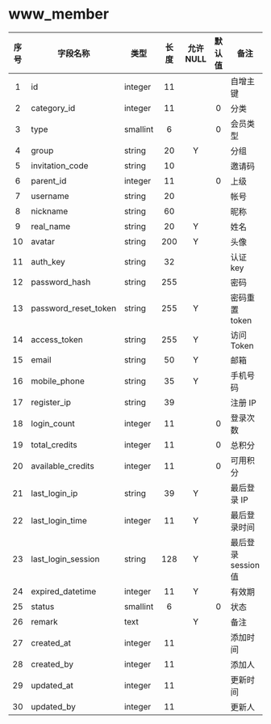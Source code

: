 www_member
==========
| 序号 | 字段名称 | 类型 | 长度 | 允许 NULL | 默认值 | 备注 | 
| :---: | --- | --- | :---: | :---: | :---: | --- | 
|  1 | id                   | integer  | 11  |   |   | 自增主键   | 
|  2 | category_id          | integer  | 11  |   | 0 | 分类         | 
|  3 | type                 | smallint | 6   |   | 0 | 会员类型   | 
|  4 | group                | string   | 20  | Y |   | 分组         | 
|  5 | invitation_code      | string   | 10  |   |   | 邀请码      | 
|  6 | parent_id            | integer  | 11  |   | 0 | 上级         | 
|  7 | username             | string   | 20  |   |   | 帐号         | 
|  8 | nickname             | string   | 60  |   |   | 昵称         | 
|  9 | real_name            | string   | 20  | Y |   | 姓名         | 
| 10 | avatar               | string   | 200 | Y |   | 头像         | 
| 11 | auth_key             | string   | 32  |   |   | 认证 key     | 
| 12 | password_hash        | string   | 255 |   |   | 密码         | 
| 13 | password_reset_token | string   | 255 | Y |   | 密码重置 token | 
| 14 | access_token         | string   | 255 | Y |   | 访问 Token   | 
| 15 | email                | string   | 50  | Y |   | 邮箱         | 
| 16 | mobile_phone         | string   | 35  | Y |   | 手机号码   | 
| 17 | register_ip          | string   | 39  |   |   | 注册 IP      | 
| 18 | login_count          | integer  | 11  |   | 0 | 登录次数   | 
| 19 | total_credits        | integer  | 11  |   | 0 | 总积分      | 
| 20 | available_credits    | integer  | 11  |   | 0 | 可用积分   | 
| 21 | last_login_ip        | string   | 39  | Y |   | 最后登录 IP | 
| 22 | last_login_time      | integer  | 11  | Y |   | 最后登录时间 | 
| 23 | last_login_session   | string   | 128 | Y |   | 最后登录 session 值 | 
| 24 | expired_datetime     | integer  | 11  | Y |   | 有效期      | 
| 25 | status               | smallint | 6   |   | 0 | 状态         | 
| 26 | remark               | text     |     | Y |   | 备注         | 
| 27 | created_at           | integer  | 11  |   |   | 添加时间   | 
| 28 | created_by           | integer  | 11  |   |   | 添加人      | 
| 29 | updated_at           | integer  | 11  |   |   | 更新时间   | 
| 30 | updated_by           | integer  | 11  |   |   | 更新人      | 
